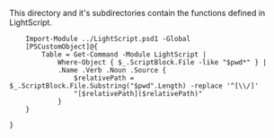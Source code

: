 This directory and it's subdirectories contain the functions defined in LightScript.

~~~PipeScript {
    Import-Module ../LightScript.psd1 -Global
    [PSCustomObject]@{
        Table = Get-Command -Module LightScript | 
            Where-Object { $_.ScriptBlock.File -like "$pwd*" } |
            .Name .Verb .Noun .Source {
                $relativePath = $_.ScriptBlock.File.Substring("$pwd".Length) -replace '^[\\/]'
                "[$relativePath]($relativePath)"
            }
    }
    
}
~~~